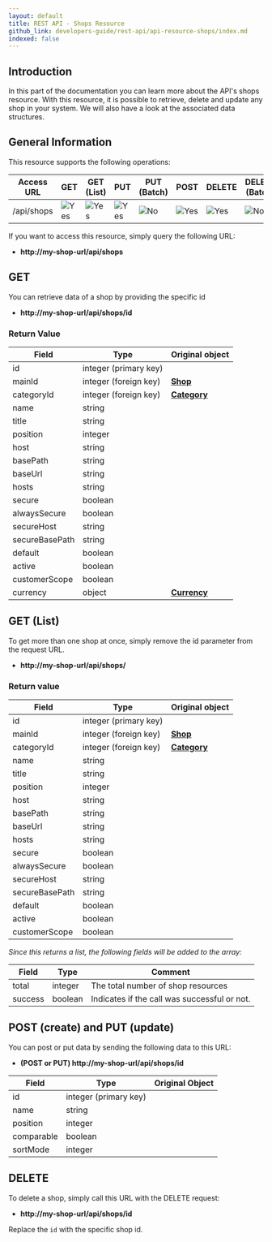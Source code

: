 ```yaml
---
layout: default
title: REST API - Shops Resource
github_link: developers-guide/rest-api/api-resource-shops/index.md
indexed: false
---
```


## Introduction

In this part of the documentation you can learn more about the API's shops resource. With this resource, it is possible to retrieve, delete and update any shop in your system. We will also have a look at the associated data structures.

## General Information

This resource supports the following operations:

|  Access URL                 | GET                   | GET (List)            | PUT                   | PUT (Batch)         | POST                  | DELETE                | DELETE (Batch)      |
|-----------------------------|-----------------------|-----------------------|-----------------------|---------------------|-----------------------|-----------------------|---------------------|
| /api/shops                  | ![Yes](../img/yes.png) | ![Yes](../img/yes.png) | ![Yes](../img/yes.png) | ![No](../img/no.png) | ![Yes](../img/yes.png) | ![Yes](../img/yes.png) | ![No](../img/no.png) |

If you want to access this resource, simply query the following URL:

* **http://my-shop-url/api/shops**

## GET

You can retrieve data of a shop by providing the specific id

* **http://my-shop-url/api/shops/id**


### Return Value

| Field               | Type                  | Original object                                 |
|---------------------|-----------------------|-------------------------------------------------|
| id                    | integer (primary key) |                                                 |
| mainId                | integer (foreign key) | **[Shop](../models/#shop)**                      |
| categoryId          | integer (foreign key) | **[Category](../models/#category)**                |
| name                    | string                  |                                                 |
| title                  | string                  |                                                 |
| position              | integer                  |                                                 |
| host                  | string                  |                                                 |
| basePath              | string                  |                                                 |
| baseUrl              | string                  |                                                 |
| hosts                  | string                  |                                                 |
| secure              | boolean                  |                                                 |
| alwaysSecure          | boolean                  |                                                 |
| secureHost          | string                  |                                                 |
| secureBasePath      | string                  |                                                 |
| default              | boolean                  |                                                 |
| active              | boolean                  |                                                 |
| customerScope          | boolean                  |                                                 |
| currency              | object                  | **[Currency](../models/#currency)**                |

## GET (List)

To get more than one shop at once, simply remove the id parameter from the request URL.

* **http://my-shop-url/api/shops/**

### Return value

| Field               | Type                  | Original object                                 |
|---------------------|-----------------------|-------------------------------------------------|
| id                    | integer (primary key) |                                                 |
| mainId                | integer (foreign key) | **[Shop](../models/#shop)**                      |
| categoryId          | integer (foreign key) | **[Category](../models/#category)**                |
| name                    | string                  |                                                 |
| title                  | string                  |                                                 |
| position              | integer                  |                                                 |
| host                  | string                  |                                                 |
| basePath              | string                  |                                                 |
| baseUrl              | string                  |                                                 |
| hosts                  | string                  |                                                 |
| secure              | boolean                  |                                                 |
| alwaysSecure          | boolean                  |                                                 |
| secureHost          | string                  |                                                 |
| secureBasePath      | string                  |                                                 |
| default              | boolean                  |                                                 |
| active              | boolean                  |                                                 |
| customerScope          | boolean                  |                                                 |

*Since this returns a list, the following fields will be added to the array:*

| Field               | Type                  | Comment                                            |
|---------------------|-----------------------|-------------------------------------------------|
| total                  | integer                  | The total number of shop resources              |
| success              | boolean                  | Indicates if the call was successful or not.    |

## POST (create) and PUT (update)
You can post or put data by sending the following data to this URL:

* **(POST or PUT) http://my-shop-url/api/shops/id**

| Field               | Type                  | Original Object                                            |
|---------------------|-----------------------|---------------------------------------------------------|
| id                  | integer (primary key) |                                                            |
| name                  | string                  |                                                            |
| position              | integer                  |                                                            |
| comparable          | boolean                  |                                                            |
| sortMode              | integer                  |                                                            |

## DELETE
To delete a shop, simply call this URL with the DELETE request:

* **http://my-shop-url/api/shops/id**

Replace the `id` with the specific shop id.
